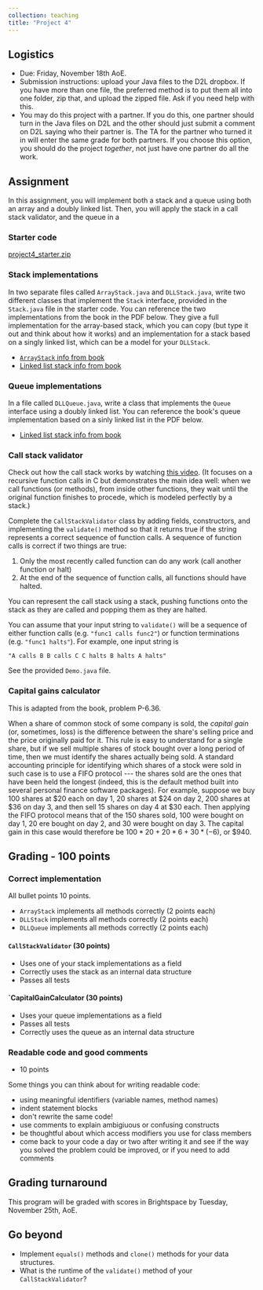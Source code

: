 ```yaml
---
collection: teaching
title: "Project 4"
---
```


## Logistics
* Due: Friday, November 18th AoE.
* Submission instructions: upload your Java files to the D2L dropbox. If you have more than one file, the preferred method is to put them all into one folder, zip
	that, and upload the zipped file. Ask if you need help with this.
* You may do this project with a partner. If you do this, one partner should
	turn in the Java files on D2L and the other should just submit a
	comment on D2L saying who their partner is. The TA for the partner who
	turned it in will enter the same grade for both partners. If you choose
	this option, you should do the project *together*, not just have one
	partner do all the work.


## Assignment

In this assignment, you will implement both a stack and a queue using both an
array and a doubly linked list. Then, you will apply the stack in a
call stack validator, and the queue in a

### Starter code

[project4_starter.zip]()

### Stack implementations

In two separate files called `ArrayStack.java` and `DLLStack.java`, write two
different classes that implement the `Stack` interface, provided in the
`Stack.java` file in the starter code. You can reference the
two implementations from the book in the PDF below. They give a full
implementation for the array-based stack, which you can copy (but type it out
and think about how it works) and an implementation for a stack based on a
singly linked list, which can be a model for your `DLLStack`.

* [`ArrayStack` info from book]()
* [Linked list stack info from book]()

### Queue implementations

In a file called `DLLQueue.java`, write a class that implements the
`Queue` interface using a doubly linked list. You can reference the book's
queue implementation based on a sinly linked list in the PDF below.

* [Linked list stack info from book]()

### Call stack validator

Check out how the call stack works by watching [this video](https://www.youtube.com/watch?v=aCPkszeKRa4). (It focuses on a
recursive function calls in C but demonstrates the main idea well: when we call
functions (or methods), from inside other functions, they wait until
the original function finishes to procede, which is modeled perfectly by a
stack.)

Complete the `CallStackValidator` class by adding fields, constructors, and
implementing the `validate()` method so that it returns true if the string
represents a correct sequence of function calls. A sequence of function calls
is correct if two things are true:
1. Only the most recently called function can do any work (call another
   function or halt)
2. At the end of the sequence of function calls, all functions should have
   halted.

You can represent the call stack using a stack, pushing functions onto the
stack as they are called and popping them as they are halted.

You can assume that your input string to `validate()` will be a sequence of
either function calls (e.g. `"func1 calls func2"`) or function terminations
(e.g. `"func1 halts"`). For example, one input string is

```
"A calls B B calls C C halts B halts A halts"
```

See the provided `Demo.java` file.

### Capital gains calculator

This is adapted from the book, problem P-6.36.

When a share of common stock of some company is sold, the *capital gain* (or,
sometimes, loss) is the difference between the share's selling price and the
price originally paid for it. This rule is easy to understand for a single
share, but if we sell multiple shares of stock bought over a long period of
time, then we must identify the shares actually being sold. A standard
accounting principle for identifying which shares of a stock were sold in such
case is to use a FIFO protocol --- the shares sold are the ones that have been
held the longest (indeed, this is the default method built into several
personal finance software packages). For example, suppose we buy 100 shares at
$20 each on day 1, 20 shares at $24 on day 2, 200 shares at $36 on day 3, and
then sell 15 shares on day 4 at $30 each. Then applying the FIFO protocol means
that of the 150 shares sold, 100 were bought on day 1, 20 ere bought on day 2,
and 30 were bought on day 3. The capital gain in this case would therefore be
$100*20+20*6+30*(-6)$, or $940.


## Grading - 100 points

### Correct implementation
All bullet points 10 points.
* `ArrayStack` implements all methods correctly (2 points each)
* `DLLStack` implements all methods correctly (2 points each)
* `DLLQueue` implements all methods correctly (2 points each)

#### `CallStackValidator` (30 points)
* Uses one of your stack implementations as a field
* Correctly uses the stack as an internal data structure
* Passes all tests

#### `CapitalGainCalculator (30 points)
* Uses your queue implementations as a field
* Passes all tests
* Correctly uses the queue as an internal data structure

### Readable code and good comments
* 10 points

Some things you can think about for writing readable code:
* using meaningful identifiers (variable names, method names)
* indent statement blocks
* don't rewrite the same code!
* use comments to explain ambigiuous or confusing constructs
* be thoughtful about which access modifiers you use for class members
* come back to your code a day or two after writing it and see if the way you
	solved the problem could be improved, or if you need to add comments

## Grading turnaround
This program will be graded with scores in Brightspace by Tuesday, November 25th, AoE.

## Go beyond
* Implement `equals()` methods and `clone()` methods for your data structures.
* What is the runtime of the `validate()` method of your `CallStackValidator`?
